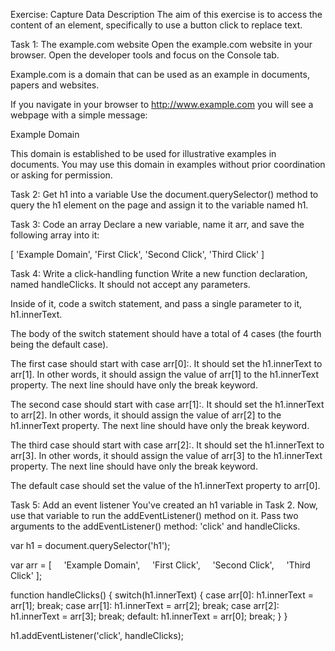 Exercise: Capture Data
Description
The aim of this exercise is to access the content of an element, specifically to use a button click to replace text.

Task 1: The example.com website
Open the 
example.com
 website in your browser. Open the developer tools and focus on the Console tab.

Example.com is a domain that can be used as an example in documents, papers and websites.

If you navigate in your browser to 
http://www.example.com
  you will see a webpage with a simple message:

Example Domain

This domain is established to be used for illustrative examples in documents. You may use this domain in examples without prior coordination or asking for permission.

Task 2: Get h1 into a variable
Use the document.querySelector() method to query the h1 element on the page and assign it to the variable named h1.

Task 3: Code an array
Declare a new variable, name it arr, and save the following array into it:


[
    'Example Domain',
    'First Click',
    'Second Click',
    'Third Click'
]

Task 4: Write a click-handling function
Write a new function declaration, named handleClicks. It should not accept any parameters.

Inside of it, code a switch statement, and pass a single parameter to it, h1.innerText.

The body of the switch statement should have a total of 4 cases (the fourth being the default case).

The first case should start with case arr[0]:. It should set the h1.innerText to arr[1]. In other words, it should assign the value of arr[1] to the h1.innerText property. The next line should have only the break keyword.

The second case should start with case arr[1]:. It should set the h1.innerText to arr[2]. In other words, it should assign the value of arr[2] to the h1.innerText property. The next line should have only the break keyword.

The third case should start with case arr[2]:. It should set the h1.innerText to arr[3]. In other words, it should assign the value of arr[3] to the h1.innerText property. The next line should have only the break keyword.

The default case should set the value of the h1.innerText property to arr[0].

Task 5: Add an event listener
You've created an h1 variable in Task 2. Now, use that variable to run the addEventListener() method on it. Pass two arguments to the addEventListener() method: 'click' and handleClicks.


var h1 = document.querySelector('h1');

var arr = [
    'Example Domain',
    'First Click',
    'Second Click',
    'Third Click'
];

function handleClicks() {
    switch(h1.innerText) {
            case arr[0]:
                h1.innerText = arr[1];
                break;
            case arr[1]:
                h1.innerText = arr[2];
                break;
            case arr[2]:
                h1.innerText = arr[3];
                break;
            default:
                h1.innerText = arr[0];
                break;
    }
}

h1.addEventListener('click', handleClicks);